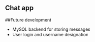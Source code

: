 ## Chat app

##Future development
- MySQL backend for storing messages
- User login and username designation
